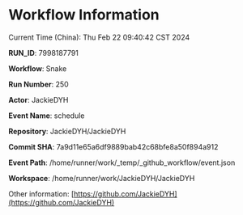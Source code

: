 # Workflow Information

Current Time (China): Thu Feb 22 09:40:42 CST 2024  

**RUN_ID**: 7998187791  

**Workflow**: Snake  

**Run Number**: 250  

**Actor**: JackieDYH  

**Event Name**: schedule  

**Repository**: JackieDYH/JackieDYH  

**Commit SHA**: 7a9d11e65a6df9889bab42c68bfe8a50f894a912  

**Event Path**: /home/runner/work/_temp/_github_workflow/event.json  

**Workspace**: /home/runner/work/JackieDYH/JackieDYH  

Other information: [https://github.com/JackieDYH](https://github.com/JackieDYH)
